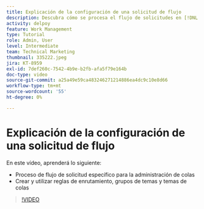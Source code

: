 ```yaml
---
title: Explicación de la configuración de una solicitud de flujo
description: Descubra cómo se procesa el flujo de solicitudes en [!DNL  Workfront] funciona. A continuación, cree reglas de enrutamiento, grupos de temas y temas de colas.
activity: delpoy
feature: Work Management
type: Tutorial
role: Admin, User
level: Intermediate
team: Technical Marketing
thumbnail: 335222.jpeg
jira: KT-8959
exl-id: 7def260c-7542-4b9e-b2fb-afa5f79e164b
doc-type: video
source-git-commit: a25a49e59ca483246271214886ea4dc9c10e8d66
workflow-type: tm+mt
source-wordcount: '55'
ht-degree: 0%

---
```


# Explicación de la configuración de una solicitud de flujo

En este vídeo, aprenderá lo siguiente:

* Proceso de flujo de solicitud específico para la administración de colas
* Crear y utilizar reglas de enrutamiento, grupos de temas y temas de colas

>[!VIDEO](https://video.tv.adobe.com/v/335222/?quality=12&learn=on)
